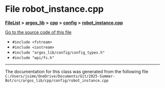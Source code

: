 

# File robot\_instance.cpp



[**FileList**](files.md) **>** [**argos\_lib**](dir_f9cbf5730473812e84551a5945ef39f8.md) **>** [**cpp**](dir_cf4b00708d9639a2579b4441eb30ca52.md) **>** [**config**](dir_525e741a02ecda31c2fb045f53a43d0c.md) **>** [**robot\_instance.cpp**](robot__instance_8cpp.md)

[Go to the source code of this file](robot__instance_8cpp_source.md)



* `#include <fstream>`
* `#include <iostream>`
* `#include "argos_lib/config/config_types.h"`
* `#include "wpi/fs.h"`


































































------------------------------
The documentation for this class was generated from the following file `C:/Users/jsime/OneDrive/Documents/Git/2025-Summer-Bot/src/argos_lib/cpp/config/robot_instance.cpp`

